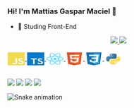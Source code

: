 ### Hi! I'm Mattias Gaspar Maciel 👋

- 🌱 Studing Front-End

<div align="center">
  <a href="https://github.com/MattiasGM">
  <img height="180em" src="https://github-readme-stats.vercel.app/api?username=MattiasGM&show_icons=true&theme=dracula&include_all_commits=true&count_private=true"/>
  <img height="180em" src="https://github-readme-stats.vercel.app/api/top-langs/?username=MattiasGM&layout=compact&langs_count=7&theme=dracula"/>
</div>
<div style="display: inline_block"><br>
  <img align="center" alt="Rafa-Js" height="30" width="40" src="https://raw.githubusercontent.com/devicons/devicon/master/icons/javascript/javascript-plain.svg">
  <img align="center" alt="Rafa-Ts" height="30" width="40" src="https://raw.githubusercontent.com/devicons/devicon/master/icons/typescript/typescript-plain.svg">
  <img align="center" alt="Rafa-React" height="30" width="40" src="https://raw.githubusercontent.com/devicons/devicon/master/icons/react/react-original.svg">
  <img align="center" alt="Rafa-HTML" height="30" width="40" src="https://raw.githubusercontent.com/devicons/devicon/master/icons/html5/html5-original.svg">
  <img align="center" alt="Rafa-CSS" height="30" width="40" src="https://raw.githubusercontent.com/devicons/devicon/master/icons/css3/css3-original.svg">
  <img align="center" alt="Rafa-Python" height="30" width="40" src="https://raw.githubusercontent.com/devicons/devicon/master/icons/python/python-original.svg">
  <!-- 
    <img align="right" alt="Rafa-pic" height="150" style="border-radius:50px;" src="https://media.discordapp.net/attachments/639956127056134178/890373478988013628/Publicacoes_Instagram_1_1.png?width=676&height=676"> 
  -->
</div>
  
  ##
 
<div> 
  <a href="https://www.instagram.com/mattias.maciel/" target="_blank" rel="nofollow"><img src="https://img.shields.io/badge/-Instagram-%23E4405F?style=for-the-badge&logo=instagram&logoColor=white" target="_blank" rel="nofollow"></a>
 	<a href="https://www.twitch.tv/kiiwi458" target="_blank" rel="nofollow"><img src="https://img.shields.io/badge/Twitch-9146FF?style=for-the-badge&logo=twitch&logoColor=white" target="_blank" rel="nofollow"></a>
  <a href = "mailto:mattiasmac2000@gmail.com" target="_blank" rel="nofollow"><img src="https://img.shields.io/badge/-Gmail-%23333?style=for-the-badge&logo=gmail&logoColor=white" target="_blank" rel="nofollow"></a>
  <a href="https://www.linkedin.com/in/mattias-gaspar-775ba4231/" target="_blank" rel="nofollow"><img src="https://img.shields.io/badge/-LinkedIn-%230077B5?style=for-the-badge&logo=linkedin&logoColor=white" target="_blank" rel="nofollow"></a> 
 
  ![Snake animation](https://github.com/MattiasGM/MattiasGM/blob/output/github-contribution-grid-snake.svg)
 
</div>
